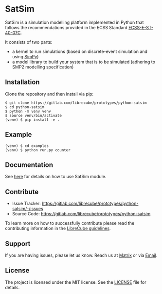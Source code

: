 # SatSim

SatSim is a simulation modelling platform implemented in Python that follows
the recommendations provided in the ECSS Standard [ECSS-E-ST-40-07C](docs/ECSS-E-ST-40-07C.pdf).

It consists of two parts:
- a kernel to run simulations (based on discrete-event simulation and using [SimPy](https://simpy.readthedocs.io))
- a model library to build your system that is to be simulated (adhering to SMP2 modelling specification)

## Installation

Clone the repository and then install via pip:

```
$ git clone https://gitlab.com/librecube/prototypes/python-satsim
$ cd python-satsim
$ python -m venv venv
$ source venv/bin/activate
(venv) $ pip install -e .
```

## Example

```
(venv) $ cd examples
(venv) $ python run.py counter
```

## Documentation

See [here](docs/README.md) for details on how to use SatSim module.

## Contribute

- Issue Tracker: https://gitlab.com/librecube/prototypes/python-satsim/-/issues
- Source Code: https://gitlab.com/librecube/prototypes/python-satsim

To learn more on how to successfully contribute please read the contributing
information in the [LibreCube guidelines](https://librecube.gitlab.io/).

## Support

If you are having issues, please let us know. Reach us at
[Matrix](https://app.element.io/#/room/#librecube.org:matrix.org)
or via [Email](mailto:info@librecube.org).

## License

The project is licensed under the MIT license. See the [LICENSE](./LICENSE.txt) file for details.
